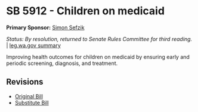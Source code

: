 # SB 5912 - Children on medicaid
**Primary Sponsor:** [Simon Sefzik](/person/leg/simon.sefzik.md)

*Status: By resolution, returned to Senate Rules Committee for third reading.* | [leg.wa.gov summary](https://app.leg.wa.gov/billsummary?BillNumber=5912&Year=2021)

Improving health outcomes for children on medicaid by ensuring early and periodic screening, diagnosis, and treatment.

## Revisions
* [Original Bill](1/)
* [Substitute Bill](S/)